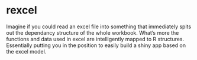 # rexcel
Imagine if you could read an excel file into something that immediately spits out the dependancy structure of the whole workbook.   What’s more the functions and data used in excel are intelligently mapped to R structures. Essentially putting you in the position to easily build a shiny app based on the excel model. 

